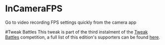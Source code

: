 # InCameraFPS
Go to video recording FPS settings quickly from the camera app

#Tweak Battles
This tweak is part of the third instalment of the [Tweak Battles](https://www.tweakbattles.com) competition, a full list of this edition's supporters can be found [here](https://github.com/mootjeuh/InCameraFPS/blob/master/contributors.txt).
